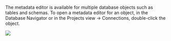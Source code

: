 The metadata editor is available for multiple database objects such as tables and schemas. To open a metadata editor for an object, in the Database Navigator or in the Projects view -> Connections, double-click the object.

<img src="https://www.dropbox.com/s/z9nuxd6grbtzzwz/DB%20Object%20editor.png?raw=1"/>